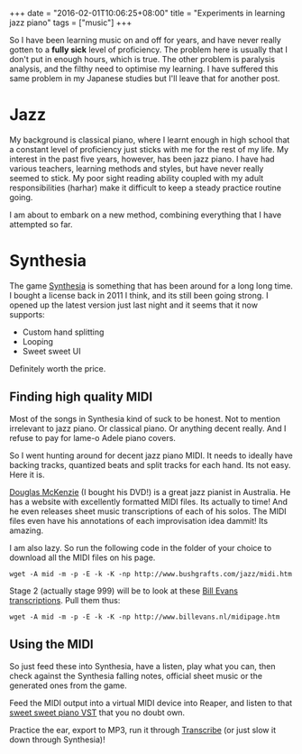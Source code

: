 +++
date = "2016-02-01T10:06:25+08:00"
title = "Experiments in learning jazz piano"
tags = ["music"]
+++

So I have been learning music on and off for years, and have never really gotten to a __fully sick__ level of proficiency. The problem here is usually that I don't put in enough hours, which is true. The other problem is paralysis analysis, and the filthy need to optimise my learning. I have suffered this same problem in my Japanese studies but I'll leave that for another post.

<!--more-->

# Jazz

My background is classical piano, where I learnt enough in high school that a constant level of proficiency just sticks with me for the rest of my life. My interest in the past five years, however, has been jazz piano. I have had various teachers, learning methods and styles, but have never really seemed to stick. My poor sight reading ability coupled with my adult responsibilities (harhar) make it difficult to keep a steady practice routine going.

I am about to embark on a new method, combining everything that I have attempted so far.

# Synthesia

The game [Synthesia](http://www.synthesiagame.com) is something that has been around for a long long time. I bought a license back in 2011 I think, and its still been going strong. I opened up the latest version just last night and it seems that it now supports:

- Custom hand splitting
- Looping
- Sweet sweet UI

Definitely worth the price.

## Finding high quality MIDI

Most of the songs in Synthesia kind of suck to be honest. Not to mention irrelevant to jazz piano. Or classical piano. Or anything decent really. And I refuse to pay for lame-o Adele piano covers.

So I went hunting around for decent jazz piano MIDI. It needs to ideally have backing tracks, quantized beats and split tracks for each hand. Its not easy. Here it is.

[Douglas McKenzie](http://www.bushgrafts.com) (I bought his DVD!) is a great jazz pianist in Australia. He has a website with excellently formatted MIDI files. Its actually to time! And he even releases sheet music transcriptions of each of his solos. The MIDI files even have his annotations of each improvisation idea dammit! Its amazing.

I am also lazy. So run the following code in the folder of your choice to download all the MIDI files on his page.

```
wget -A mid -m -p -E -k -K -np http://www.bushgrafts.com/jazz/midi.htm
```

Stage 2 (actually stage 999) will be to look at these [Bill Evans transcriptions](http://www.billevans.nl/midipage.htm). Pull them thus:

```
wget -A mid -m -p -E -k -K -np http://www.billevans.nl/midipage.htm
```

## Using the MIDI

So just feed these into Synthesia, have a listen, play what you can, then check against the Synthesia falling notes, official sheet music or the generated ones from the game.

Feed the MIDI output into a virtual MIDI device into Reaper, and listen to that [sweet sweet piano VST](https://www.pianoteq.com/) that you no doubt own.

Practice the ear, export to MP3, run it through [Transcribe](http://www.seventhstring.com/) (or just slow it down through Synthesia)!
